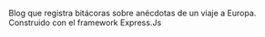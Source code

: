 Blog que registra bitácoras sobre anécdotas de un viaje a Europa. Construido con el framework Express.Js